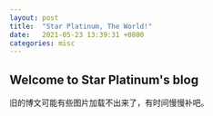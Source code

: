 ```yaml
---
layout: post
title:  "Star Platinum, The World!"
date:   2021-05-23 13:39:31 +0800
categories: misc
---
```


## Welcome to Star Platinum's blog

旧的博文可能有些图片加载不出来了，有时间慢慢补吧。

